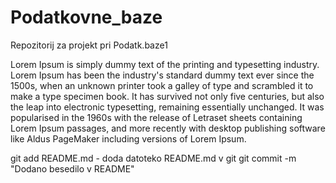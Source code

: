 # Podatkovne_baze
Repozitorij za projekt pri Podatk.baze1

Lorem Ipsum is simply dummy text of the printing and typesetting industry. Lorem Ipsum has been the industry's standard dummy text ever since the 1500s, when an unknown printer took a galley of type and scrambled it to make a type specimen book. It has survived not only five centuries, but also the leap into electronic typesetting, remaining essentially unchanged. It was popularised in the 1960s with the release of Letraset sheets containing Lorem Ipsum passages, and more recently with desktop publishing software like Aldus PageMaker including versions of Lorem Ipsum.

git add README.md - doda datoteko
README.md v git
git commit -m "Dodano besedilo v README"
